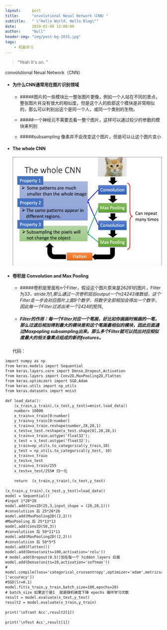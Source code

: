 ```yaml
---
layout:     post
title:      "onvolutional Neual Network（CNN）"
subtitle:   " \"Hello World, Hello Blog\""
date:       2019-01-09 12:00:00
author:     "Null"
header-img: "img/post-bg-2015.jpg"
tags:
    - 机器学习
---
```


> “Yeah It's on. ”

 convolutional Neual Network（CNN）



* #### 为什么CNN通常用在图片识别领域

  * #####图片的一些模块比一整张图片更像，例如一个人站在不同的景点，整张图片并没有很大的相似度，但是这个人的脸部这个模块是非常相似的，那么可以判别出这个是同一个人，或同一个类别的生物。

  * #####一个神经元不需要去看一整个图片，这样可以通过较少的参数的模块来判别

  * #####subsampling 像素并不会改变这个图片，但是可以让这个图片变小

* #### The whole CNN

  #### ![cnn1](/img/CNN/cnn1.png)

* #### 卷积层 Convolution and Max Pooling
    * #####卷积层里面有n个Filter，假设这个图片原来是26*26*1的图片，Filter为3*3，stride为1,那么通过一次卷积层后output一个n*24*243维数组，这个Filter走一步会对应图片上面9个数字，将数字全部相加会得出一个数字，因此每一个Filter过滤出来一个24*24的矩阵,

    * ##### Filter的作用：每一个Filter对应一个笔画，好比如你画画时候画的一笔，那么过滤后相加得到最大的模块是和这个笔画最相似的模块，因此后面通过Maxpopling subsampling出来。那么多个Filter就可以找出对应相似度最大的相关像素点组成的新的features。

    代码：

```
import numpy as np
from keras.models import Sequential
from keras.layers.core import Dense,Dropout,Activation
from keras.layers import Conv2D,MaxPooling2D,Flatten
from keras.optimizers import SGD,Adam
from keras.utils import np_utils
from keras.datasets import mnist

def load_data():
    (x_train,y_train),(x_test,y_test)=mnist.load_data()
    number= 10000
    x_train=x_train[0:number]
    y_train=y_train[0:number]
    x_train=x_train.reshape(number,28,28,1)
    x_test=x_test.reshape(x_test.shape[0],28,28,1)
    x_train=x_train.astype('float32');
    x_test = x_test.astype('float32');
    y_train=np_utils.to_categorical(y_train,10)
    y_test = np_utils.to_categorical(y_test, 10)
    x_train=x_train
    x_test=x_test
    x_train=x_train/255
    x_test=x_test/255# 归一化

    return  (x_train,y_train),(x_test,y_test)

(x_train,y_train),(x_test,y_test)=load_data()
model = Sequential()
#input 1*28*28
model.add(Conv2D(25,3,input_shape = (28,28,1)))
#convolutiion 后 25*26*26
model.add(MaxPooling2D((2,2)))
#MaxPooling 后 25*13*13
model.add(Conv2D(50,3))
#convolutiion 后 50*11*11
model.add(MaxPooling2D((2,2)))
#convolutiion 后 50*5*5
model.add(Flatten())
model.add(Dense(units=100,activation='relu'))
# model.add(Dropout(0.5))加在每一个 hidden layers 后面
model.add(Dense(units=10,activation='softmax'))
#
model.compile(loss='categorical_crossentropy',optimizer='adam',metrics=['accuracy'])
#SGD(lr=0.1)
model.fit(x_train,y_train,batch_size=100,epochs=20)
# batch_size 如果这个是1  就是随机梯度下降 epochs 循环学习次数
result = model.evaluate(x_test,y_test)
result2 = model.evaluate(x_train,y_train)

print('\nTrant Acc',result2[1])

print('\nTest Acc',result[1])
```



